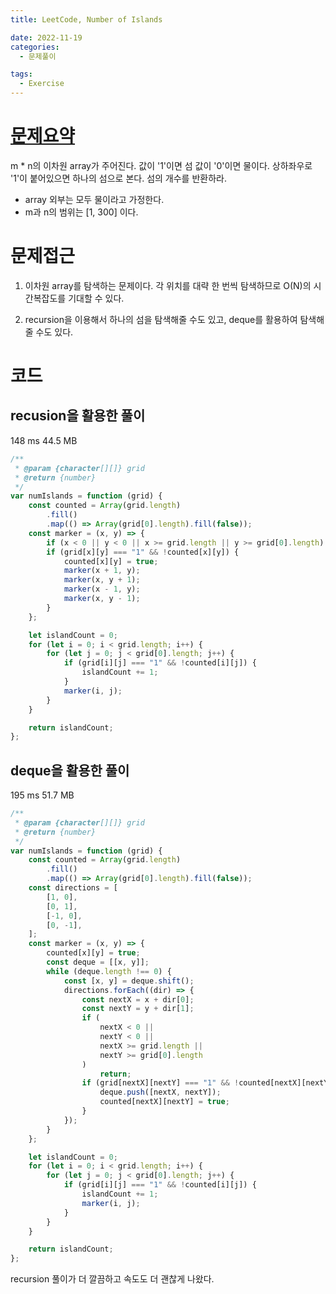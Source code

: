 ```yaml
---
title: LeetCode, Number of Islands

date: 2022-11-19
categories:
  - 문제풀이

tags:
  - Exercise
---
```


# [문제요약](https://leetcode.com/problems/number-of-islands/)

m \* n의 이차원 array가 주어진다. 값이 '1'이면 섬 값이 '0'이면 물이다. 상하좌우로 '1'이 붙어있으면 하나의 섬으로 본다. 섬의 개수를 반환하라.

- array 외부는 모두 물이라고 가정한다.
- m과 n의 범위는 [1, 300] 이다.

# 문제접근

1. 이차원 array를 탐색하는 문제이다. 각 위치를 대략 한 번씩 탐색하므로 O(N)의 시간복잡도를 기대할 수 있다.

2. recursion을 이용해서 하나의 섬을 탐색해줄 수도 있고, deque를 활용하여 탐색해줄 수도 있다.

# 코드

## recusion을 활용한 풀이

148 ms 44.5 MB

```javascript
/**
 * @param {character[][]} grid
 * @return {number}
 */
var numIslands = function (grid) {
	const counted = Array(grid.length)
		.fill()
		.map(() => Array(grid[0].length).fill(false));
	const marker = (x, y) => {
		if (x < 0 || y < 0 || x >= grid.length || y >= grid[0].length) return;
		if (grid[x][y] === "1" && !counted[x][y]) {
			counted[x][y] = true;
			marker(x + 1, y);
			marker(x, y + 1);
			marker(x - 1, y);
			marker(x, y - 1);
		}
	};

	let islandCount = 0;
	for (let i = 0; i < grid.length; i++) {
		for (let j = 0; j < grid[0].length; j++) {
			if (grid[i][j] === "1" && !counted[i][j]) {
				islandCount += 1;
			}
			marker(i, j);
		}
	}

	return islandCount;
};
```

## deque을 활용한 풀이

195 ms 51.7 MB

```javascript
/**
 * @param {character[][]} grid
 * @return {number}
 */
var numIslands = function (grid) {
	const counted = Array(grid.length)
		.fill()
		.map(() => Array(grid[0].length).fill(false));
	const directions = [
		[1, 0],
		[0, 1],
		[-1, 0],
		[0, -1],
	];
	const marker = (x, y) => {
		counted[x][y] = true;
		const deque = [[x, y]];
		while (deque.length !== 0) {
			const [x, y] = deque.shift();
			directions.forEach((dir) => {
				const nextX = x + dir[0];
				const nextY = y + dir[1];
				if (
					nextX < 0 ||
					nextY < 0 ||
					nextX >= grid.length ||
					nextY >= grid[0].length
				)
					return;
				if (grid[nextX][nextY] === "1" && !counted[nextX][nextY]) {
					deque.push([nextX, nextY]);
					counted[nextX][nextY] = true;
				}
			});
		}
	};

	let islandCount = 0;
	for (let i = 0; i < grid.length; i++) {
		for (let j = 0; j < grid[0].length; j++) {
			if (grid[i][j] === "1" && !counted[i][j]) {
				islandCount += 1;
				marker(i, j);
			}
		}
	}

	return islandCount;
};
```

recursion 풀이가 더 깔끔하고 속도도 더 괜찮게 나왔다.
